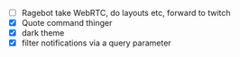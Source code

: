 - [ ] Ragebot take WebRTC, do layouts etc, forward to twitch
- [x] Quote command thinger
- [x] dark theme
- [x] filter notifications via a query parameter
